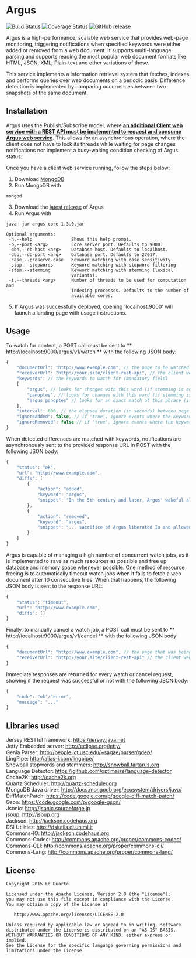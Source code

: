 # Argus

[![Build Status](https://travis-ci.org/edduarte/argus.svg?branch=master)](https://travis-ci.org/edduarte/argus)
[![Coverage Status](https://img.shields.io/coveralls/edduarte/argus.svg)](https://coveralls.io/r/edduarte/argus)
[![GitHub release](https://img.shields.io/github/release/edduarte/argus.svg)](https://github.com/edduarte/argus/releases)

Argus is a high-performance, scalable web service that provides web-page monitoring, triggering notifications when specified keywords were either added or removed from a web document. It supports multi-language parsing and supports reading the most popular web document formats like HTML, JSON, XML, Plain-text and other variations of these.

This service implements a information retrieval system that fetches, indexes and performs queries over web documents on a periodic basis. Difference detection is implemented by comparing occurrences between two snapshots of the same document.

## Installation

Argus uses the Publish/Subscribe model, where <u>**an additional Client web service with a REST API must be implemented to request and consume Argus web service**</u>. This allows for an asynchronous operation, where the client does not have to lock its threads while waiting for page changes notifications nor implement a busy-waiting condition checking of Argus status.

Once you have a client web service running, follow the steps below:

1. Download [MongoDB](https://www.mongodb.org/downloads)
2. Run MongoDB with
```
mongod
```
3. Download the [latest release](https://github.com/edduarte/argus/releases) of Argus
4. Run Argus with
```
java -jar argus-core-1.3.0.jar

Optional arguments:
 -h,--help               Shows this help prompt.
 -p,--port <arg>         Core server port. Defaults to 9000.
 -dbh,--db-host <arg>    Database host. Defaults to localhost.
 -dbp,--db-port <arg>    Database port. Defaults to 27017.
 -case,--preserve-case   Keyword matching with case sensitivity.
 -stop,--stopwords       Keyword matching with stopword filtering.
 -stem,--stemming        Keyword matching with stemming (lexical
                         variants).
 -t,--threads <arg>      Number of threads to be used for computation and
                         indexing processes. Defaults to the number of
                         available cores.
```
5. If Argus was successfully deployed, opening 'localhost:9000' will launch a landing page with usage instructions.



## Usage

To watch for content, a POST call must be sent to ** http://localhost:9000/argus/v1/watch ** with the following JSON body:
```javascript
{
    "documentUrl": "http://www.example.com", // the page to be watched (mandatory field)
    "receiverUrl": "http://your.site/client-rest-api", // the client web service that will receive detected differences (mandatory field)
    "keywords": // the keywords to watch for (mandatory field)
    [
        "argus", // looks for changes with this word (if stemming is enabled, looks for changes in lexical variants)
        "panoptes", // looks for changes with this word (if stemming is enabled, looks for changes in lexical variants)
        "argus panoptes" // looks for an exact match of this phrase (if stemming is enabled, looks for changes in lexical variants)
    ],
    "interval": 600, // the elapsed duration (in seconds) between page checks (optional field, defaults to 600)
    "ignoreAdded": false, // if 'true', ignore events where the keyword was added to the page (optional field, defaults to 'false')
    "ignoreRemoved": false // if 'true', ignore events where the keyword was removed from the page (optional field, defaults to 'false')
}
```

When detected differences are matched with keywords, notifications are asynchronously sent to the provided response URL in POST with the following JSON body:
```javascript
{
    "status": "ok",
    "url": "http://www.example.com",
    "diffs": [
        {
            "action": "added",
            "keyword": "argus",
            "snippet": "In the 5th century and later, Argus' wakeful alertness ..."
        },
        {
            "action": "removed",
            "keyword": "argus",
            "snippet": "... sacrifice of Argus liberated Io and allowed ..."
        }
    ]
}
```

Argus is capable of managing a high number of concurrent watch jobs, as it is implemented to save as much resources as possible and free up database and memory space whenever possible. One method of resource freeing is to automatically timeout watch jobs when it fails to fetch a web document after 10 consecutive tries. When that happens, the following JSON body is sent to the response URL:
```javascript
{
    "status": "timeout",
    "url": "http://www.example.com",
    "diffs": []
}
```

Finally, to manually cancel a watch job, a POST call must be sent to ** http://localhost:9000/argus/v1/cancel ** with the following JSON body:
```javascript
{
    "documentUrl": "http://www.example.com", // the page that was being watched (mandatory field)
    "receiverUrl": "http://your.site/client-rest-api" // the client web service (mandatory field)
}
```

Immediate responses are returned for every watch or cancel request, showing if the request was successful or not with the following JSON body:
```javascript
{
    "code": "ok"/"error",
    "message": "..."
}
```


## Libraries used

Jersey RESTful framework: https://jersey.java.net  
Jetty Embedded server: http://eclipse.org/jetty/  
Genia Parser: http://people.ict.usc.edu/~sagae/parser/gdep/  
LingPipe: http://alias-i.com/lingpipe/  
Snowball stopwords and stemmers: http://snowball.tartarus.org  
Language Detector: https://github.com/optimaize/language-detector  
Cache2K: http://cache2k.org  
Quartz Scheduler: http://quartz-scheduler.org  
MongoDB Java driver: http://docs.mongodb.org/ecosystem/drivers/java/  
DiffMatchPatch: https://code.google.com/p/google-diff-match-patch/  
Gson: https://code.google.com/p/google-gson/  
Jsonic: http://jsonic.sourceforge.jp  
jsoup: http://jsoup.org  
Jackson: http://jackson.codehaus.org  
DSI Utilities: http://dsiutils.di.unimi.it  
Commons-IO: http://jackson.codehaus.org  
Commons-Codec: http://commons.apache.org/proper/commons-codec/  
Commons-CLI: http://commons.apache.org/proper/commons-cli/  
Commons-Lang: http://commons.apache.org/proper/commons-lang/


## License

    Copyright 2015 Ed Duarte

    Licensed under the Apache License, Version 2.0 (the "License");
    you may not use this file except in compliance with the License.
    You may obtain a copy of the License at

       http://www.apache.org/licenses/LICENSE-2.0

    Unless required by applicable law or agreed to in writing, software
    distributed under the License is distributed on an "AS IS" BASIS,
    WITHOUT WARRANTIES OR CONDITIONS OF ANY KIND, either express or implied.
    See the License for the specific language governing permissions and
    limitations under the License.

